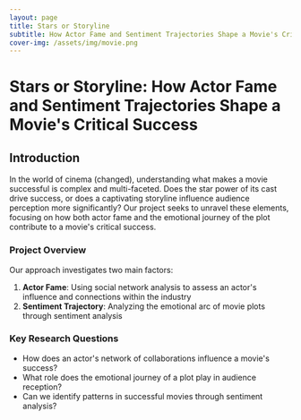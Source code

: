 ```yaml
---
layout: page
title: Stars or Storyline 
subtitle: How Actor Fame and Sentiment Trajectories Shape a Movie's Critical Success
cover-img: /assets/img/movie.png
---
```


# Stars or Storyline: How Actor Fame and Sentiment Trajectories Shape a Movie's Critical Success

## Introduction

In the world of cinema (changed), understanding what makes a movie successful is complex and multi-faceted. Does the star power of its cast drive success, or does a captivating storyline influence audience perception more significantly? Our project seeks to unravel these elements, focusing on how both actor fame and the emotional journey of the plot contribute to a movie's critical success.

### Project Overview

Our approach investigates two main factors:
1. **Actor Fame**: Using social network analysis to assess an actor's influence and connections within the industry
2. **Sentiment Trajectory**: Analyzing the emotional arc of movie plots through sentiment analysis

### Key Research Questions

- How does an actor's network of collaborations influence a movie's success?
- What role does the emotional journey of a plot play in audience reception?
- Can we identify patterns in successful movies through sentiment analysis?